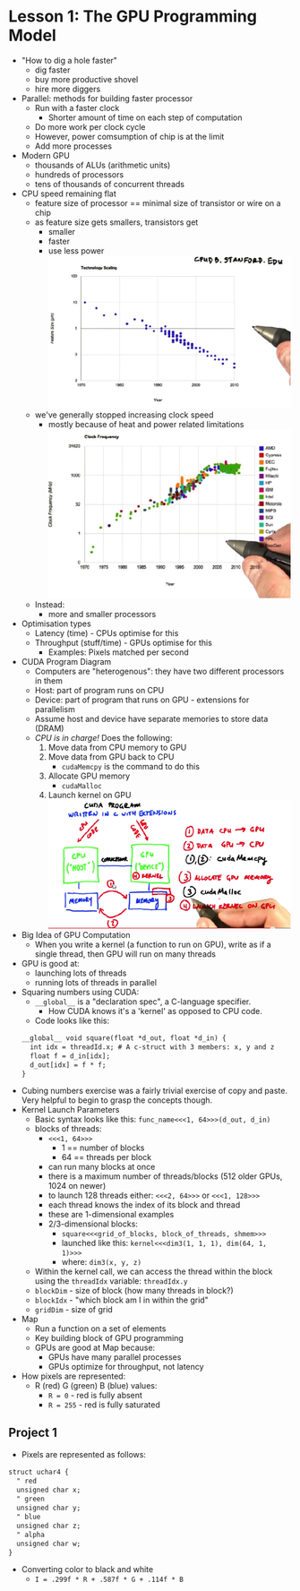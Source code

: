 # Lesson 1: The GPU Programming Model

* "How to dig a hole faster"
    * dig faster
    * buy more productive shovel
    * hire more diggers
* Parallel: methods for building faster processor
    * Run with a faster clock
        * Shorter amount of time on each step of computation
    * Do more work per clock cycle
    * However, power comsumption of chip is at the limit
    * Add more processes
* Modern GPU
    * thousands of ALUs (arithmetic units)
    * hundreds of processors
    * tens of thousands of concurrent threads
* CPU speed remaining flat
    * feature size of processor == minimal size of transistor or wire on a chip 
    * as feature size gets smallers, transistors get
        * smaller
        * faster
        * use less power
    <img src="./images/feature_size_graph.png"></img>
    * we've generally stopped increasing clock speed
        * mostly because of heat and power related limitations
    <img src="./images/clock_rate_stagnant.png"></img>
    * Instead:
        * more and smaller processors
* Optimisation types
    * Latency (time) - CPUs optimise for this
    * Throughput (stuff/time) - GPUs optimise for this
        * Examples: Pixels matched per second
* CUDA Program Diagram
    * Computers are "heterogenous": they have two different processors in them
    * Host: part of program runs on CPU
    * Device: part of program that runs on GPU - extensions for parallelism
    * Assume host and device have separate memories to store data (DRAM)
    * *CPU is in charge!* Does the following:
        1. Move data from CPU memory to GPU
        2. Move data from GPU back to CPU
            * ```cudaMemcpy``` is the command to do this
        3. Allocate GPU memory
            * ```cudaMalloc```
        4. Launch kernel on GPU
        <img src="./images/cuda.png"></img>
* Big Idea of GPU Computation
    * When you write a kernel (a function to run on GPU), write as if a single thread, then GPU will run on many threads
* GPU is good at:
    * launching lots of threads
    * running lots of threads in parallel
* Squaring numbers using CUDA:
  * ```__global__``` is a "declaration spec", a C-language specifier.
    * How CUDA knows it's a 'kernel' as opposed to CPU code.
  * Code looks like this:
  ```
  __global__ void square(float *d_out, float *d_in) {
    int idx = threadId.x; # A c-struct with 3 members: x, y and z
    float f = d_in[idx];
    d_out[idx] = f * f;
  }
  ```
* Cubing numbers exercise was a fairly trivial exercise of copy and paste. Very helpful to begin to grasp the concepts though.
* Kernel Launch Parameters
  * Basic syntax looks like this: ```func_name<<<1, 64>>>(d_out, d_in)```
  * blocks of threads:
    * ```<<<1, 64>>>```
      * 1 == number of blocks
      * 64 == threads per block
    * can run many blocks at once
    * there is a maximum number of threads/blocks (512 older GPUs, 1024 on newer)
    * to launch 128 threads either: ```<<<2, 64>>>``` or ```<<<1, 128>>>```
    * each thread knows the index of its block and thread
    * these are 1-dimensional examples
    * 2/3-dimensional blocks:
      * ```square<<<grid_of_blocks, block_of_threads, shmem>>>```
      * launched like this: ```kernel<<<dim3(1, 1, 1), dim(64, 1, 1)>>>```
      * where: ```dim3(x, y, z)```
  * Within the kernel call, we can access the thread within the block using the ```threadIdx``` variable: ```threadIdx.y```
  * ```blockDim``` - size of block (how many threads in block?)
  * ```blockIdx``` - "which block am I in within the grid"
  * ```gridDim``` - size of grid
* Map
  * Run a function on a set of elements
  * Key building block of GPU programming
  * GPUs are good at Map because:
    * GPUs have many parallel processes
    * GPUs optimize for throughput, not latency
* How pixels are represented:
  * R (red) G (green) B (blue) values:
    * ```R = 0``` - red is fully absent
    * ```R = 255``` - red is fully saturated

## Project 1

* Pixels are represented as follows:

```
struct uchar4 {
  " red
  unsigned char x;
  " green
  unsigned char y;
  " blue
  unsigned char z;
  " alpha
  unsigned char w;
}
```

* Converting color to black and white  
  * ```I = .299f * R + .587f * G + .114f * B```
